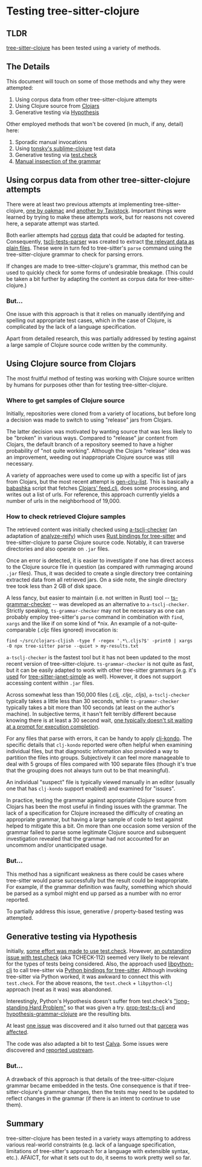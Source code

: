 # Testing tree-sitter-clojure

## TLDR

[tree-sitter-clojure](https://github.com/sogaiu/tree-sitter-clojure) has been tested using a variety of methods.

## The Details

This document will touch on some of those methods and why they were attempted:

1. Using corpus data from other tree-sitter-clojure attempts
2. Using Clojure source from [Clojars](https://clojars.org/)
3. Generative testing via [Hypothesis](https://github.com/HypothesisWorks/hypothesis)

Other employed methods that won't be covered (in much, if any, detail) here:

1. Sporadic manual invocations
2. Using [tonsky's sublime-clojure](https://github.com/tonsky/sublime-clojure) test data
3. Generative testing via [test.check](https://github.com/clojure/test.check/)
4. [Manual inspection of the grammar](https://github.com/sogaiu/tree-sitter-clojure/issues/3)

## Using corpus data from other tree-sitter-clojure attempts

There were at least two previous attempts at implementing tree-sitter-clojure,
[one by oakmac](https://github.com/oakmac/tree-sitter-clojure) and [another by Tavistock](https://github.com/Tavistock/tree-sitter-clojure).  Important things
were learned by trying to make these attempts work, but for reasons not covered
here, a separate attempt was started.

Both earlier attempts had [corpus](https://github.com/oakmac/tree-sitter-clojure/tree/master/corpus) [data](https://github.com/Tavistock/tree-sitter-clojure/tree/master/corpus) that could be adapted for testing.  Consequently,
[tsclj-tests-parser](https://gitlab.com/sogaiu/tsclj-tests-parser)
was created to extract [the relevant data as plain files](https://gitlab.com/sogaiu/tsclj-tests-parser/-/tree/master/test-files).  These were in turn fed to
tree-sitter's `parse` command using the tree-sitter-clojure grammar to check
for parsing errors.

If changes are made to tree-sitter-clojure's grammar, this method can be used
to quickly check for some forms of undesirable breakage.  (This could be taken
a bit further by adapting the content as corpus data for tree-sitter-clojure.)

### But...

One issue with this approach is that it relies on manually identifying and
spelling out appropriate test cases, which in the case of Clojure, is
complicated by the lack of a language specification.

Apart from detailed research, this was partially addressed by testing against
a large sample of Clojure source code written by the community.

## Using Clojure source from Clojars

The most fruitful method of testing was working with Clojure source written
by humans for purposes other than for testing tree-sitter-clojure.

### Where to get samples of Clojure source

Initially, repositories were cloned from a variety of locations, but before
long a decision was made to switch to using "release" jars from Clojars.

The latter decision was motivated by wanting source that was less likely to
be "broken" in various ways.  Compared to "release" jar content from Clojars,
the default branch of a repository seemed to have a higher probability of
"not quite working".  Although the Clojars "release" idea was an improvement,
weeding out inappropriate Clojure source was still necessary.

A variety of approaches were used to come up with a specific list of jars from
Clojars, but the most recent attempt is [gen-clru-list](https://gitlab.com/sogaiu/gen-clru-list).  This is basically a [babashka](https://github.com/babashka/babashka) script that fetches [Clojars' feed.clj](https://github.com/clojars/clojars-web/wiki/Data#useful-extracts-from-the-poms), does some processing, and
writes out a list of urls.  For reference, this approach currently yields a number
of urls in the neighborhood of 19,000.

### How to check retrieved Clojure samples

The retrieved content was initially checked using [a-tsclj-checker](https://github.com/sogaiu/a-tsclj-checker) (an adaptation of
[analyze-reify](https://github.com/borkdude/analyze-reify)) which uses
[Rust bindings for tree-sitter](https://github.com/tree-sitter/tree-sitter/tree/master/lib/binding_rust) and tree-sitter-clojure to parse Clojure
source code.  Notably, it can traverse directories and also operate on `.jar`
files.

Once an error is detected, it is easier to investigate if one has direct
access to the Clojure source file in question (as compared with rummaging
around `.jar` files).  Thus, it was decided to create a single directory tree
containing extracted data from all retrieved jars.  On a side note, the
single directory tree took less than 2 GB of disk space.

A less fancy, but easier to maintain (i.e. not written in Rust) tool --
[ts-grammar-checker](https://gitlab.com/sogaiu/ts-grammar-checker) -- was
developed as an alternative to `a-tsclj-checker`.  Strictly speaking,
`ts-grammar-checker` may not be necessary as one can probably employ
tree-sitter's `parse` command in combination with `find`, `xargs` and the like
if on some kind of \*nix.  An example of a not-quite-comparable (.cljc
files ignored) invocation is:
```
find ~/src/clojars-cljish -type f -regex '.*\.cljs?$' -print0 | xargs -0 npx tree-sitter parse --quiet > my-results.txt
```

`a-tsclj-checker` is the fastest tool but it has not been updated to the most
recent version of tree-sitter-clojure.  `ts-grammar-checker` is not quite as
fast, but it can be easily adapted to work with other tree-sitter grammars (e.g.
it's [used](https://gitlab.com/sogaiu/ts-grammar-checker/-/blob/master/janet-checker.janet) for [tree-sitter-janet-simple](https://github.com/sogaiu/tree-sitter-janet-simple) as well).  However, it does not support accessing content
within `.jar` files.

Across somewhat less than 150,000 files (.clj, .cljc, .cljs), `a-tsclj-checker`
typically takes a little less than 30 seconds, while `ts-grammar-checker`
typically takes a bit more than 100 seconds (at least on the author's machine).
In subjective terms, it hasn't felt terribly different because knowing there
is at least a 30 second wait, [one typically doesn't sit waiting at a prompt
for execution completion](https://xkcd.com/303/).

For any files that parse with errors, it can be handy to apply
[clj-kondo](https://github.com/clj-kondo/clj-kondo).  The specific details that
`clj-kondo` reported were often helpful when examining individual files, but
that diagnostic information also provided a way to partition the files into
groups.  Subjectively it can feel more manageable to deal with 5 groups of files
compared with 100 separate files (though it's true that the grouping does
not always turn out to be that meaningful).

An individual "suspect" file is typically viewed manually in an editor (usually
one that has `clj-kondo` support enabled) and examined for "issues".

In practice, testing the grammar against appropriate Clojure source from Clojars
has been the most useful in finding issues with the grammar.  The lack of a
specification for Clojure increased the difficulty of creating an appropriate
grammar, but having a large sample of code to test against helped to mitigate
this a bit.  On more than one occasion some version of the grammar failed to
parse some legitimate Clojure source and subsequent investigation revealed
that the grammar had not accounted for an uncommom and/or unanticipated usage.

### But...

This method has a significant weakness as there could be cases where
tree-sitter would parse successfully but the result could be inappropriate.
For example, if the grammar definition was faulty, something which should
be parsed as a symbol might end up parsed as a number with no error reported.

To partially address this issue, generative / property-based testing was
attempted.

## Generative testing via Hypothesis

Initially, [some effort was made to use test.check](https://gist.github.com/sogaiu/c0d668d050b63e298ef63549e357f9d2).  However, [an outstanding issue with test.check](https://github.com/clojure/test.check/blob/master/doc/growth-and-shrinking.md#unnecessary-bind) (aka TCHECK-112) seemed very likely to be relevant
for the types of tests being considered.  Also, the approach used [libpython-clj](https://github.com/clj-python/libpython-clj) to call tree-sitter via [Python bindings for tree-sitter](https://github.com/tree-sitter/py-tree-sitter).  Although invoking tree-sitter via Python worked, it was awkward to connect this with `test.check`.  For the above reasons, the `test.check` + `libpython-clj` approach (neat as it was) was abandoned.

Interestingly, Python's Hypothesis doesn't suffer from test.check's ["long-standing Hard Problem"](https://clojure.atlassian.net/browse/TCHECK-112) so that was given a try.  [prop-test-ts-clj](https://github.com/sogaiu/prop-test-ts-clj) and [hypothesis-grammar-clojure](https://github.com/sogaiu/hypothesis-grammar-clojure) are the resulting
bits.

At least [one issue](https://github.com/sogaiu/tree-sitter-clojure/issues/7) was discovered and it also turned out that
[parcera](https://github.com/carocad/parcera) was [affected](https://github.com/carocad/parcera/issues/86).

The code was also adapted a bit to test [Calva](https://github.com/BetterThanTomorrow/calva).  Some issues were discovered and [reported upstream](https://github.com/BetterThanTomorrow/calva/issues/802).

### But...

A drawback of this approach is that details of the tree-sitter-clojure grammar
became embedded in the tests.  One consequence is that if
tree-sitter-clojure's grammar changes, then the tests may need to be updated
to reflect changes in the grammar (if there is an intent to continue to
use them).

## Summary

tree-sitter-clojure has been tested in a variety ways attempting to address
various real-world constraints (e.g. lack of a language specification,
limitations of tree-sitter's approach for a language with extensible syntax,
etc.).  AFAICT, for what it sets out to do, it seems to work pretty well so
far.

